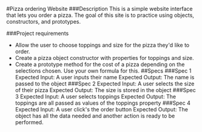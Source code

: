 #Pizza ordering Website
###Description
This is a simple website interface that lets you order a pizza. The goal of this site is to practice using objects, constructors, and prototypes.

###Project requirements
* Allow the user to choose toppings and size for the pizza they'd like to order.
* Create a pizza object constructor with properties for toppings and size.
* Create a prototype method for the cost of a pizza depending on the selections chosen. Use your own formula for this.
##Specs
###Spec 1
Expected Input: A user inputs their name
Expected Output: The name is passed to the object
###Spec 2
Expected Input: A user selects the size of their pizza
Expected Output: The size is stored in the object
###Spec 3
Expected Input: A user selects toppings
Expected Output: The toppings are all passed as values of the toppings property
###Spec 4
Expected Input: A user click's the order button
Expected Output: The object has all the data needed and another action is ready to be performed.
